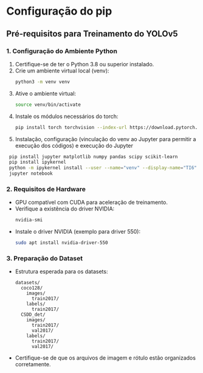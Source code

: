 # Configuração do pip

## Pré-requisitos para Treinamento do YOLOv5

### 1. Configuração do Ambiente Python
1. Certifique-se de ter o Python 3.8 ou superior instalado.
2. Crie um ambiente virtual local (venv):
   ```bash
   python3 -m venv venv
   ```
3. Ative o ambiente virtual:
   ```bash
   source venv/bin/activate
   ```
4. Instale os módulos necessários do torch:
   ```bash
   pip install torch torchvision --index-url https://download.pytorch.org/whl/cu126
   ```
5. Instalação, configuração (vinculação do venv ao Jupyter para permitir a execução dos códigos) e execução do Jupyter
  ```bash
   pip install jupyter matplotlib numpy pandas scipy scikit-learn
   pip install ipykernel
   python -m ipykernel install --user --name="venv" --display-name="TI6"
   jupyter notebook
  ```


### 2. Requisitos de Hardware
- GPU compatível com CUDA para aceleração de treinamento.
- Verifique a existência do driver NVIDIA:
  ```bash
  nvidia-smi
  ```
- Instale o driver NVIDIA (exemplo para driver 550):
  ```bash
  sudo apt install nvidia-driver-550
  ```

### 3. Preparação do Dataset
- Estrutura esperada para os datasets:
  ```
  datasets/
    coco128/
      images/
        train2017/
      labels/
        train2017/
    CSDD_det/
      images/
        train2017/
        val2017/
      labels/
        train2017/
        val2017/
  ```
- Certifique-se de que os arquivos de imagem e rótulo estão organizados corretamente.

<!-- ### 4. Execução do Treinamento
1. Navegue até o diretório `yolov5`:
   ```bash
   cd yolov5
   ```
2. Execute o script de treinamento:
   ```bash
   python train.py --data data/coco128.yaml --weights yolov5s.pt --epochs 100
   ```

### 5. Dependências Opcionais
- Para funcionalidades adicionais, instale os seguintes pacotes:
  - Logging: `tensorboard`, `clearml`
  - Exportação: `onnx`, `tensorflow`, `openvino-dev`
  - Plotagem: `seaborn`, `pandas` -->